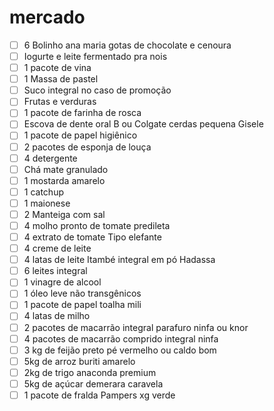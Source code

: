 # mercado
- [ ] 6 Bolinho ana maria gotas de chocolate e cenoura
- [ ] Iogurte e leite fermentado pra nois
- [ ] 1 pacote de vina
- [ ] 1 Massa de pastel
- [ ] Suco integral no caso de promoção
- [ ] Frutas e verduras
- [ ] 1 pacote de farinha de rosca
- [ ] Escova de dente oral B ou Colgate cerdas pequena Gisele
- [ ] 1 pacote de papel higiênico
- [ ] 2 pacotes de esponja de louça
- [ ] 4 detergente
- [ ] Chá mate granulado
- [ ] 1 mostarda amarelo
- [ ] 1 catchup
- [ ] 1 maionese
- [ ] 2 Manteiga com sal
- [ ] 4 molho pronto de tomate predileta
- [ ] 4 extrato de tomate Tipo elefante
- [ ] 4 creme de leite
- [ ] 4 latas de leite Itambé integral em pó Hadassa
- [ ] 6 leites integral
- [ ] 1 vinagre de alcool
- [ ] 1 óleo leve não transgênicos
- [ ] 1 pacote de papel toalha mili
- [ ] 4 latas de milho
- [ ] 2 pacotes de macarrão integral parafuro ninfa ou knor
- [ ] 4 pacotes de macarrão comprido integral ninfa
- [ ] 3 kg de feijão preto pé vermelho ou caldo bom
- [ ] 5kg de arroz buriti amarelo
- [ ] 2kg de trigo anaconda premium
- [ ] 5kg de açúcar demerara caravela
- [ ] 1 pacote de fralda Pampers xg verde
